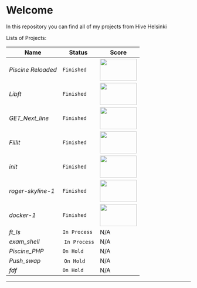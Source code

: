 # Welcome
In this repository you can find all of my projects from Hive Helsinki

Lists of Projects:

Name | Status | Score
---|---|---
*Piscine Reloaded* | `Finished` | <image src="images/Piscine_Reloaded.png" width = 100 height = 60 >
*Libft* | `Finished` | <image src="images/Libft.png" width = 100 height = 60 >
*GET_Next_line* | `Finished` | <image src="images/Get_Next_line.png" width = 100 height = 60 >
*Fillit* | `Finished` | <image src="images/Fillit.png" width = 100 height = 60 >
*init* | `Finished` | <image src="images/init.png" width = 100 height = 60 >
*roger-skyline-1* | `Finished` | <image src="images/roger-skyline-1.png" width = 100 height = 60 >
*docker-1* | `Finished` | <image src="images/docker-1.png" width = 100 height = 60 >
*ft_ls* | `In Process`| N/A
*exam_shell* | `In Process` | N/A
*Piscine_PHP* | `On Hold` | N/A
*Push_swap* | `On Hold` | N/A
*fdf* | `On Hold` | N/A
___